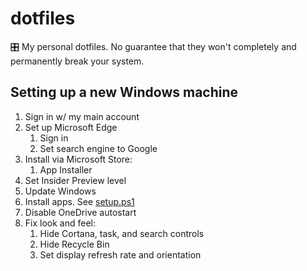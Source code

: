 # dotfiles
🎛 My personal dotfiles. No guarantee that they won't completely and permanently break your system.

## Setting up a new Windows machine

1. Sign in w/ my main account
1. Set up Microsoft Edge
    1. Sign in
    1. Set search engine to Google
1. Install via Microsoft Store:
    1. App Installer
1. Set Insider Preview level
1. Update Windows
1. Install apps. See [setup.ps1](setup.ps1)
1. Disable OneDrive autostart
1. Fix look and feel:
    1. Hide Cortana, task, and search controls
    1. Hide Recycle Bin
    1. Set display refresh rate and orientation
